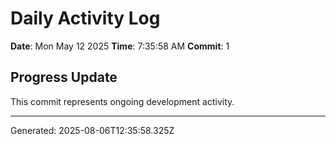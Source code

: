 # Daily Activity Log

**Date**: Mon May 12 2025
**Time**: 7:35:58 AM
**Commit**: 1

## Progress Update

This commit represents ongoing development activity.

---
Generated: 2025-08-06T12:35:58.325Z
